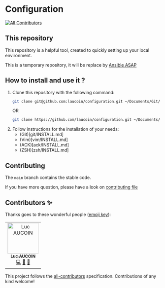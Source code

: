 # Configuration

<!-- ALL-CONTRIBUTORS-BADGE:START - Do not remove or modify this section -->
[![All Contributors](https://img.shields.io/badge/all_contributors-1-orange.svg?style=flat-square)](#contributors-)
<!-- ALL-CONTRIBUTORS-BADGE:END -->

## This repository

This repository is a helpful tool, created to quickly setting up your local environment.

This is a temporary repository, it will be replace by [Ansible ASAP](https://blog.laurentcharignon.com/post/laptop-setup-with-ansible/)

## How to install and use it ?

1. Clone this repository with the following command:
    ```bash
    git clone git@github.com:laucoin/configuration.git ~/Documents/Git/Perso/configuration
    ```
    OR
    ```bash
    git clone https://github.com/laucoin/configuration.git ~/Documents/Git/Perso/configuration
    ```
2. Follow instructions for the installation of your needs:
    - (Git)[git/INSTALL.md]
    - (Vim)[vim/INSTALL.md]
    - (ACK)[ack/INSTALL.md]
    - (ZSH)[zsh/INSTALL.md]

## Contributing

The `main` branch contains the stable code.

If you have more question, please have a look on [contributing file](CONTRIBUTING.md)

## Contributors ✨

Thanks goes to these wonderful people ([emoji key](https://allcontributors.org/docs/en/emoji-key)):

<!-- ALL-CONTRIBUTORS-LIST:START - Do not remove or modify this section -->
<!-- prettier-ignore-start -->
<!-- markdownlint-disable -->
<table>
  <tbody>
    <tr>
      <td align="center"><a href="https://luc-aucoin.fr"><img src="https://avatars.githubusercontent.com/u/31480129?v=4?s=100" width="100px;" alt="Luc AUCOIN"/><br /><sub><b>Luc AUCOIN</b></sub></a><br /><a href="https://github.com/laucoin/git-resources/commits?author=laucoin" title="Code">💻</a> <a href="https://github.com/laucoin/git-resources/commits?author=laucoin" title="Documentation">📖</a> <a href="#maintenance-laucoin" title="Maintenance">🚧</a></td>
    </tr>
  </tbody>
</table>

<!-- markdownlint-restore -->
<!-- prettier-ignore-end -->

<!-- ALL-CONTRIBUTORS-LIST:END -->

This project follows the [all-contributors](https://github.com/all-contributors/all-contributors) specification.
Contributions of any kind welcome!